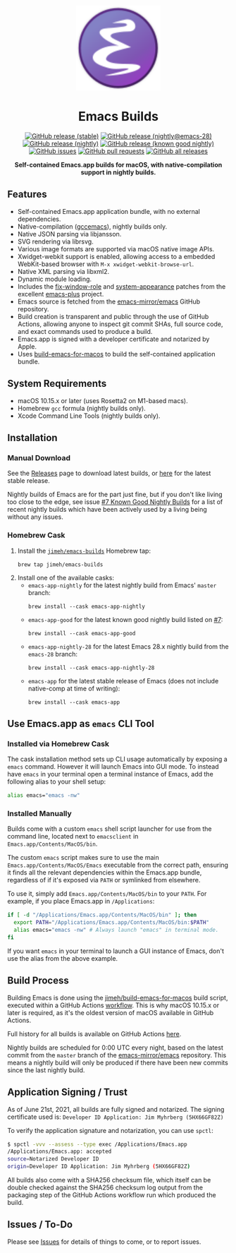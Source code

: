 <p align="center">
  <img width="192px" src="https://github.com/emacs-mirror/emacs/raw/emacs-27.2/etc/images/icons/hicolor/scalable/apps/emacs.svg" alt="Logo">
</p>

<h1 align="center">
  Emacs Builds
</h1>

<p align="center">
  <a href="https://github.com/jimeh/emacs-builds/releases/latest"><img alt="GitHub release (stable)" src="https://img.shields.io/endpoint?url=https%3A%2F%2Fraw.githubusercontent.com%2Fjimeh%2Fhomebrew-emacs-builds%2Fmeta%2FCasks%2Femacs-app%2Fshield.json"></a>
  <a href="https://github.com/jimeh/emacs-builds/releases?q=emacs-28&expanded=true"><img alt="GitHub release (nightly@emacs-28)" src="https://img.shields.io/endpoint?url=https%3A%2F%2Fraw.githubusercontent.com%2Fjimeh%2Fhomebrew-emacs-builds%2Fmeta%2FCasks%2Femacs-app-nightly-28%2Fshield.json"></a>
  <br />
  <a href="https://github.com/jimeh/emacs-builds/releases?q=master&expanded=true"><img alt="GitHub release (nightly)" src="https://img.shields.io/endpoint?url=https%3A%2F%2Fraw.githubusercontent.com%2Fjimeh%2Fhomebrew-emacs-builds%2Fmeta%2FCasks%2Femacs-app-nightly%2Fshield.json"></a>
  <a href="https://github.com/jimeh/emacs-builds/issues/7"><img alt="GitHub release (known good nightly)" src="https://img.shields.io/endpoint?url=https%3A%2F%2Fraw.githubusercontent.com%2Fjimeh%2Fhomebrew-emacs-builds%2Fmeta%2FCasks%2Femacs-app-good%2Fshield.json"></a>
  <br />
  <a href="https://github.com/jimeh/emacs-builds/issues"><img alt="GitHub issues" src="https://img.shields.io/github/issues-raw/jimeh/emacs-builds?style=flat&logo=github&logoColor=white"></a>
  <a href="https://github.com/jimeh/emacs-builds/pulls"><img alt="GitHub pull requests" src="https://img.shields.io/github/issues-pr-raw/jimeh/emacs-builds?style=flat&logo=github&logoColor=white"></a>
  <a href="https://github.com/jimeh/emacs-builds/releases"><img alt="GitHub all releases" src="https://img.shields.io/endpoint?url=https%3A%2F%2Fraw.githubusercontent.com%2Fjimeh%2Femacs-builds%2Fmeta%2Ftotal-downloads%2Fshield.json"></a>
</p>

<p align="center">
  <strong>
    Self-contained Emacs.app builds for macOS, with native-compilation support
    in nightly builds.
  </strong>
</p>

## Features

- Self-contained Emacs.app application bundle, with no external dependencies.
- Native-compilation ([gccemacs][]), nightly builds only.
- Native JSON parsing via libjansson.
- SVG rendering via librsvg.
- Various image formats are supported via macOS native image APIs.
- Xwidget-webkit support is enabled, allowing access to a embedded WebKit-based
  browser with `M-x xwidget-webkit-browse-url`.
- Native XML parsing via libxml2.
- Dynamic module loading.
- Includes the [fix-window-role][] and [system-appearance][] patches from the
  excellent [emacs-plus][] project.
- Emacs source is fetched from the [emacs-mirror/emacs][] GitHub repository.
- Build creation is transparent and public through the use of GitHub Actions,
  allowing anyone to inspect git commit SHAs, full source code, and exact
  commands used to produce a build.
- Emacs.app is signed with a developer certificate and notarized by Apple.
- Uses [build-emacs-for-macos][] to build the self-contained application bundle.

[build-emacs-for-macos]: https://github.com/jimeh/build-emacs-for-macos
[gccemacs]: https://www.emacswiki.org/emacs/GccEmacs
[fix-window-role]:
  https://github.com/d12frosted/homebrew-emacs-plus/blob/master/patches/emacs-28/fix-window-role.patch
[system-appearance]:
  https://github.com/d12frosted/homebrew-emacs-plus/blob/master/patches/emacs-28/system-appearance.patch
[emacs-plus]: https://github.com/d12frosted/homebrew-emacs-plus
[emacs-mirror/emacs]: https://github.com/emacs-mirror/emacs

## System Requirements

- macOS 10.15.x or later (uses Rosetta2 on M1-based macs).
- Homebrew `gcc` formula (nightly builds only).
- Xcode Command Line Tools (nightly builds only).

## Installation

### Manual Download

See the [Releases][] page to download latest builds, or [here](latest) for the
latest stable release.

Nightly builds of Emacs are for the part just fine, but if you don't like living
too close to the edge, see issue [#7 Known Good Nightly Builds][7] for a list of
recent nightly builds which have been actively used by a living being without
any issues.

[releases]: https://github.com/jimeh/emacs-builds/releases
[latest]: https://github.com/jimeh/emacs-builds/releases/latest
[7]: https://github.com/jimeh/emacs-builds/issues/7

### Homebrew Cask

1. Install the
   [`jimeh/emacs-builds`](https://github.com/jimeh/homebrew-emacs-builds)
   Homebrew tap:
   ```
   brew tap jimeh/emacs-builds
   ```
2. Install one of the available casks:
   - `emacs-app-nightly` for the latest nightly build from Emacs' `master`
     branch:
     ```
     brew install --cask emacs-app-nightly
     ```
   - `emacs-app-good` for the latest known good nightly build listed on [#7][7]:
     ```
     brew install --cask emacs-app-good
     ```
   - `emacs-app-nightly-28` for the latest Emacs 28.x nightly build from the
     `emacs-28` branch:
     ```
     brew install --cask emacs-app-nightly-28
     ```
   - `emacs-app` for the latest stable release of Emacs (does not include
     native-comp at time of writing):
     ```
     brew install --cask emacs-app
     ```

[7]: https://github.com/jimeh/emacs-builds/issues/7

## Use Emacs.app as `emacs` CLI Tool

### Installed via Homebrew Cask

The cask installation method sets up CLI usage automatically by exposing a
`emacs` command. However it will launch Emacs into GUI mode. To instead have
`emacs` in your terminal open a terminal instance of Emacs, add the following
alias to your shell setup:

```bash
alias emacs="emacs -nw"
```

### Installed Manually

Builds come with a custom `emacs` shell script launcher for use from the command
line, located next to `emacsclient` in `Emacs.app/Contents/MacOS/bin`.

The custom `emacs` script makes sure to use the main
`Emacs.app/Contents/MacOS/Emacs` executable from the correct path, ensuring it
finds all the relevant dependencies within the Emacs.app bundle, regardless of
if it's exposed via `PATH` or symlinked from elsewhere.

To use it, simply add `Emacs.app/Contents/MacOS/bin` to your `PATH`. For
example, if you place Emacs.app in `/Applications`:

```bash
if [ -d "/Applications/Emacs.app/Contents/MacOS/bin" ]; then
  export PATH="/Applications/Emacs.app/Contents/MacOS/bin:$PATH"
  alias emacs="emacs -nw" # Always launch "emacs" in terminal mode.
fi
```

If you want `emacs` in your terminal to launch a GUI instance of Emacs, don't
use the alias from the above example.

## Build Process

Building Emacs is done using the [jimeh/build-emacs-for-macos][] build script,
executed within a GitHub Actions [workflow][]. This is why macOS 10.15.x or
later is required, as it's the oldest version of macOS available in GitHub
Actions.

[jimeh/build-emacs-for-macos]: https://github.com/jimeh/build-emacs-for-macos
[workflow]:
  https://github.com/jimeh/emacs-builds/blob/main/.github/workflows/build.yml

Full history for all builds is available on GitHub Actions [here][actions].

[actions]: https://github.com/jimeh/emacs-builds/actions

Nightly builds are scheduled for 0:00 UTC every night, based on the latest
commit from the `master` branch of the [emacs-mirror/emacs][] repository. This
means a nightly build will only be produced if there have been new commits since
the last nightly build.

## Application Signing / Trust

As of June 21st, 2021, all builds are fully signed and notarized. The signing
certificate used is: `Developer ID Application: Jim Myhrberg (5HX66GF82Z)`

To verify the application signature and notarization, you can use `spctl`:

```bash
$ spctl -vvv --assess --type exec /Applications/Emacs.app
/Applications/Emacs.app: accepted
source=Notarized Developer ID
origin=Developer ID Application: Jim Myhrberg (5HX66GF82Z)
```

All builds also come with a SHA256 checksum file, which itself can be double
checked against the SHA256 checksum log output from the packaging step of the
GitHub Actions workflow run which produced the build.

[emacs-mirror/emacs]: https://github.com/emacs-mirror/emacs

## Issues / To-Do

Please see [Issues][] for details of things to come, or to report issues.

[issues]: https://github.com/jimeh/emacs-builds/issues
